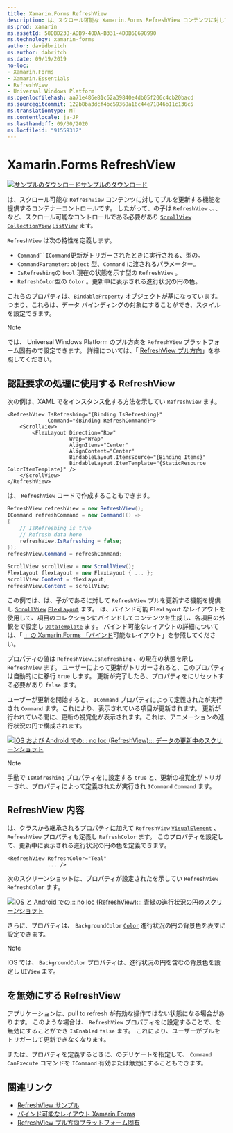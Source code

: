 ```yaml
---
title: Xamarin.Forms RefreshView
description: は、スクロール可能な Xamarin.Forms RefreshView コンテンツに対してプルを更新する機能を提供するコンテナーコントロールです。
ms.prod: xamarin
ms.assetId: 58DBD23B-ADB9-40DA-B331-4DDB6E698990
ms.technology: xamarin-forms
author: davidbritch
ms.author: dabritch
ms.date: 09/19/2019
no-loc:
- Xamarin.Forms
- Xamarin.Essentials
- RefreshView
- Universal Windows Platform
ms.openlocfilehash: aa71e486e81c62a39840e4db05f206c4cb20bacd
ms.sourcegitcommit: 122b8ba3dcf4bc59368a16c44e71846b11c136c5
ms.translationtype: MT
ms.contentlocale: ja-JP
ms.lasthandoff: 09/30/2020
ms.locfileid: "91559312"
---
```

# <a name="no-locxamarinforms-no-locrefreshview"></a>Xamarin.Forms RefreshView

[![サンプルのダウンロード](~/media/shared/download.png)サンプルのダウンロード](https://docs.microsoft.com/samples/xamarin/xamarin-forms-samples/userinterface-refreshviewdemo/)

は、スクロール可能な `RefreshView` コンテンツに対してプルを更新する機能を提供するコンテナーコントロールです。 したがって、の子は `RefreshView` 、、、など、スクロール可能なコントロールである必要があり [`ScrollView`](xref:Xamarin.Forms.ScrollView) [`CollectionView`](xref:Xamarin.Forms.CollectionView) [`ListView`](xref:Xamarin.Forms.ListView) ます。

`RefreshView` は次の特性を定義します。

- `Command``ICommand`更新がトリガーされたときに実行される、型の。
- `CommandParameter`: `object` 型、`Command` に渡されるパラメーター。
- `IsRefreshing`の `bool` 現在の状態を示す型の `RefreshView` 。
- `RefreshColor`型の `Color` 。更新中に表示される進行状況の円の色。

これらのプロパティは、[`BindableProperty`](xref:Xamarin.Forms.BindableProperty) オブジェクトが基になっています。つまり、これらは、データ バインディングの対象にすることができ、スタイルを設定できます。

> [!NOTE]
> では、 Universal Windows Platform のプル方向を `RefreshView` プラットフォーム固有ので設定できます。 詳細については、「 [ RefreshView プル方向](~/xamarin-forms/platform/windows/refreshview-pulldirection.md)」を参照してください。

## <a name="create-a-no-locrefreshview"></a>認証要求の処理に使用する RefreshView

次の例は、XAML でをインスタンス化する方法を示してい `RefreshView` ます。

```xaml
<RefreshView IsRefreshing="{Binding IsRefreshing}"
             Command="{Binding RefreshCommand}">
    <ScrollView>
        <FlexLayout Direction="Row"
                    Wrap="Wrap"
                    AlignItems="Center"
                    AlignContent="Center"
                    BindableLayout.ItemsSource="{Binding Items}"
                    BindableLayout.ItemTemplate="{StaticResource ColorItemTemplate}" />
    </ScrollView>
</RefreshView>
```

は、 `RefreshView` コードで作成することもできます。

```csharp
RefreshView refreshView = new RefreshView();
ICommand refreshCommand = new Command(() =>
{
    // IsRefreshing is true
    // Refresh data here
    refreshView.IsRefreshing = false;
});
refreshView.Command = refreshCommand;

ScrollView scrollView = new ScrollView();
FlexLayout flexLayout = new FlexLayout { ... };
scrollView.Content = flexLayout;
refreshView.Content = scrollView;
```

この例では、は、子がであるに対して `RefreshView` プルを更新する機能を提供し [`ScrollView`](xref:Xamarin.Forms.ScrollView) [`FlexLayout`](xref:Xamarin.Forms.FlexLayout) ます。 は、バインド可能 `FlexLayout` なレイアウトを使用して、項目のコレクションにバインドしてコンテンツを生成し、各項目の外観をで設定し [`DataTemplate`](xref:Xamarin.Forms.DataTemplate) ます。 バインド可能なレイアウトの詳細については、「 [」の Xamarin.Forms 「バインド](~/xamarin-forms/user-interface/layouts/bindable-layouts.md)可能なレイアウト」を参照してください。

プロパティの値は `RefreshView.IsRefreshing` 、の現在の状態を示し `RefreshView` ます。 ユーザーによって更新がトリガーされると、このプロパティは自動的にに移行 `true` します。 更新が完了したら、プロパティをにリセットする必要があり `false` ます。

ユーザーが更新を開始すると、 `ICommand` プロパティによって定義されたが実行され `Command` ます。これにより、表示されている項目が更新されます。 更新が行われている間に、更新の視覚化が表示されます。これは、アニメーションの進行状況の円で構成されます。

[![IOS および Android での::: no loc (RefreshView)::: データの更新中のスクリーンショット](refreshview-images/default-progress-circle.png "::: なし (RefreshView)::: データを更新しています")](refreshview-images/default-progress-circle-large.png#lightbox "::: なし (RefreshView)::: データを更新しています")

> [!NOTE]
> 手動で `IsRefreshing` プロパティをに設定する `true` と、更新の視覚化がトリガーされ、プロパティによって定義されたが実行され `ICommand` `Command` ます。

## <a name="no-locrefreshview-appearance"></a>RefreshView 内容

は、クラスから継承されるプロパティに加えて `RefreshView` [`VisualElement`](xref:Xamarin.Forms.VisualElement) 、 `RefreshView` プロパティも定義し `RefreshColor` ます。 このプロパティを設定して、更新中に表示される進行状況の円の色を定義できます。

```xaml
<RefreshView RefreshColor="Teal"
             ... />
```

次のスクリーンショットは、プロパティが設定されたを示してい `RefreshView` `RefreshColor` ます。

[![IOS と Android での::: no loc (RefreshView)::: 青緑の進行状況の円のスクリーンショット](refreshview-images/teal-progress-circle.png "::: なし (RefreshView)::: 青緑のイナズママーク")](refreshview-images/teal-progress-circle-large.png#lightbox "::: なし (RefreshView)::: 青緑のイナズママーク")

さらに、プロパティは、 `BackgroundColor` [`Color`](xref:Xamarin.Forms.Color) 進行状況の円の背景色を表すに設定できます。

> [!NOTE]
> IOS では、 `BackgroundColor` プロパティは、進行状況の円を含むの背景色を設定し `UIView` ます。

## <a name="disable-a-no-locrefreshview"></a>を無効にする RefreshView

アプリケーションは、pull to refresh が有効な操作ではない状態になる場合があります。 このような場合は、 `RefreshView` プロパティをに設定することで、を無効にすることができ `IsEnabled` `false` ます。 これにより、ユーザーがプルをトリガーして更新できなくなります。

または、プロパティを定義するときに、のデリゲートを指定して、 `Command` `CanExecute` コマンドを `ICommand` 有効または無効にすることもできます。

## <a name="related-links"></a>関連リンク

- [RefreshView サンプル](/samples/xamarin/xamarin-forms-samples/userinterface-refreshviewdemo/)
- [バインド可能なレイアウト Xamarin.Forms](~/xamarin-forms/user-interface/layouts/bindable-layouts.md)
- [RefreshView プル方向プラットフォーム固有](~/xamarin-forms/platform/windows/refreshview-pulldirection.md)